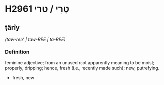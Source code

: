 # H2961 טָרִי / טרי

## ṭârîy

_(taw-ree' | taw-REE | ta-REE)_

### Definition

feminine adjective; from an unused root apparently meaning to be moist; properly, dripping; hence, fresh (i.e., recently made such); new, putrefying.

- fresh, new
